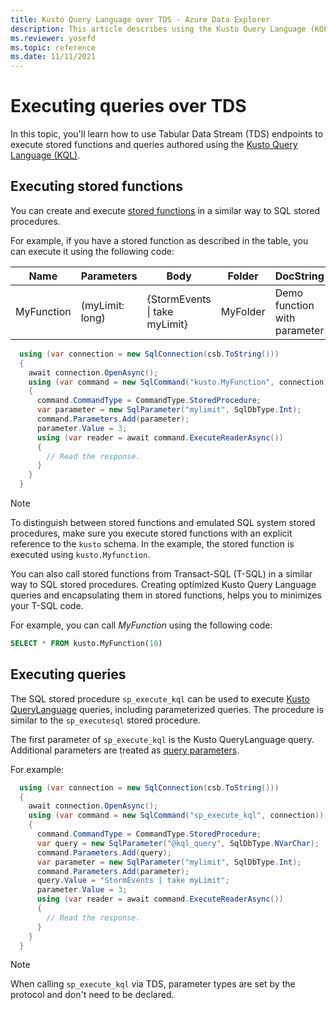 ```yaml
---
title: Kusto Query Language over TDS - Azure Data Explorer
description: This article describes using the Kusto Query Language (KQL) over TDS in Azure Data Explorer.
ms.reviewer: yosefd
ms.topic: reference
ms.date: 11/11/2021
---
```

# Executing queries over TDS

In this topic, you'll learn how to use Tabular Data Stream (TDS) endpoints to execute stored functions and queries authored using the [Kusto Query Language (KQL)](../../query/index.md).

## Executing stored functions

You can create and execute [stored functions](../../query/schema-entities/stored-functions.md) in a similar way to SQL stored procedures.

For example, if you have a stored function as described in the table, you can execute it using the following code:

|Name |Parameters|Body|Folder|DocString
|---|---|---|---|---|
|MyFunction |(myLimit: long)| {StormEvents &#124; take myLimit}|MyFolder|Demo function with parameter|

```csharp
  using (var connection = new SqlConnection(csb.ToString()))
  {
    await connection.OpenAsync();
    using (var command = new SqlCommand("kusto.MyFunction", connection))
    {
      command.CommandType = CommandType.StoredProcedure;
      var parameter = new SqlParameter("mylimit", SqlDbType.Int);
      command.Parameters.Add(parameter);
      parameter.Value = 3;
      using (var reader = await command.ExecuteReaderAsync())
      {
        // Read the response.
      }
    }
  }
```

> [!NOTE]
> To distinguish between stored functions and emulated SQL system stored procedures, make sure you execute stored functions with an explicit reference to the `kusto` schema. In the example, the stored function is executed using `kusto.Myfunction`.

You can also call stored functions from Transact-SQL (T-SQL) in a similar way to SQL stored procedures. Creating optimized Kusto Query Language queries and encapsulating them in stored functions, helps you to minimizes your T-SQL code.

For example, you can call *MyFunction* using the following code:

```sql
SELECT * FROM kusto.MyFunction(10)
```

## Executing queries

The SQL stored procedure `sp_execute_kql` can be used to execute [Kusto QueryLanguage](../../query/index.md) queries, including parameterized queries. The procedure is similar to the `sp_executesql` stored procedure.

The first parameter of `sp_execute_kql` is the Kusto QueryLanguage query. Additional parameters are treated as [query parameters](../../query/queryparametersstatement.md).

For example:

```csharp
  using (var connection = new SqlConnection(csb.ToString()))
  {
    await connection.OpenAsync();
    using (var command = new SqlCommand("sp_execute_kql", connection))
    {
      command.CommandType = CommandType.StoredProcedure;
      var query = new SqlParameter("@kql_query", SqlDbType.NVarChar);
      command.Parameters.Add(query);
      var parameter = new SqlParameter("mylimit", SqlDbType.Int);
      command.Parameters.Add(parameter);
      query.Value = "StormEvents | take myLimit";
      parameter.Value = 3;
      using (var reader = await command.ExecuteReaderAsync())
      {
        // Read the response.
      }
    }
  }
```

> [!NOTE]
> When calling `sp_execute_kql` via TDS, parameter types are set by the protocol and don't need to be declared.
